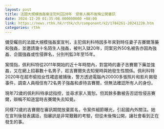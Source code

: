 ```yaml
---
layout: post
title: 法國大規模強姦案主犯判囚20年　受害人稱不後悔公開審訊
date: 2024-12-20 01:35:08.000000000 +08:00
link: https://news.rthk.hk/rthk/ch/component/k2/1784261-20241220.htm
categories: rthk
---
```


備受矚目的法國大規模強姦案宣判，主犯佩利科特因多年來對時任妻子吉賽爾落藥和強姦，並邀請幾十名陌生人強姦，被判入獄20年，同案另外50名被告亦因為強姦、企圖強姦或性侵罪名，分別判監3年至15年。

案情指，佩利科特從2011年開始的近十年時間內，對當時的妻子吉賽爾下藥並強姦，又在網上招募數十名男子，趁吉賽爾失去知覺時與她發生性關係。佩利科特2020年在超市偷拍女性裙底被捕後，警方透過電腦內20000多張照片和影片揭發事件，調查人員相信有72名男子強姦和虐待吉賽爾，但無法確認所有人的身份。

現年72歲的佩利科特承認指控，並尋求家人寬恕。但其餘多數被告否認性侵吉賽爾，辯稱不知道當時吉賽爾失去知覺。

同樣72歲的吉賽爾在審訊期間放棄匿名，令案件細節曝光，引起國內外關注。她在宣判後發表講話，指審訊是非常艱難的考驗，但從未後悔公開，讓社會看到正在發生的事。
